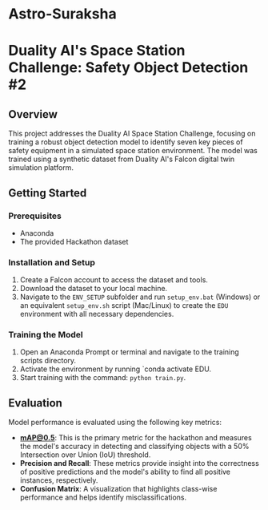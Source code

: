 ﻿# Astro-Suraksha
# Duality AI's Space Station Challenge: Safety Object Detection #2

## Overview
This project addresses the Duality AI Space Station Challenge, focusing on training a robust object detection model to identify seven key pieces of safety equipment in a simulated space station environment. The model was trained using a synthetic dataset from Duality AI's Falcon digital twin simulation platform.

## Getting Started

### Prerequisites
* Anaconda
* The provided Hackathon dataset

### Installation and Setup
1.  Create a Falcon account to access the dataset and tools.
2.  Download the dataset to your local machine.
3.  Navigate to the `ENV_SETUP` subfolder and run `setup_env.bat` (Windows) or an equivalent `setup_env.sh` script (Mac/Linux) to create the `EDU` environment with all necessary dependencies.

### Training the Model
1.  Open an Anaconda Prompt or terminal and navigate to the training scripts directory.
2.  Activate the environment by running `conda activate EDU.
3. Start training with the command: `python train.py`.

## Evaluation

Model performance is evaluated using the following key metrics:

* **mAP@0.5**: This is the primary metric for the hackathon and measures the model's accuracy in detecting and classifying objects with a 50% Intersection over Union (IoU) threshold.
* **Precision and Recall**: These metrics provide insight into the correctness of positive predictions and the model's ability to find all positive instances, respectively.
* **Confusion Matrix**: A visualization that highlights class-wise performance and helps identify misclassifications.

